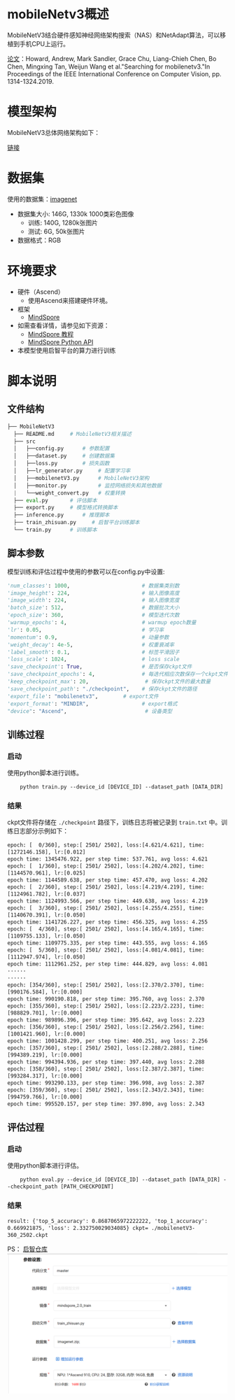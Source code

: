 # mobileNetv3概述

MobileNetV3结合硬件感知神经网络架构搜索（NAS）和NetAdapt算法，可以移植到手机CPU上运行。

[论文](https://arxiv.org/pdf/1905.02244)：Howard, Andrew, Mark Sandler, Grace Chu, Liang-Chieh Chen, Bo Chen, Mingxing Tan, Weijun Wang et al."Searching for mobilenetv3."In Proceedings of the IEEE International Conference on Computer Vision, pp. 1314-1324.2019.

# 模型架构

MobileNetV3总体网络架构如下：

[链接](https://arxiv.org/pdf/1905.02244)

# 数据集

使用的数据集：[imagenet](http://www.image-net.org/)

- 数据集大小: 146G, 1330k 1000类彩色图像
    - 训练: 140G, 1280k张图片
    - 测试: 6G, 50k张图片
- 数据格式：RGB


# 环境要求

- 硬件（Ascend）
    - 使用Ascend来搭建硬件环境。
- 框架
    - [MindSpore](https://www.mindspore.cn/install)
- 如需查看详情，请参见如下资源：
    - [MindSpore 教程](https://www.mindspore.cn/tutorial/training/zh-CN/master/index.html)
    - [MindSpore Python API](https://www.mindspore.cn/doc/api_python/zh-CN/master/index.html)
- 本模型使用启智平台的算力进行训练

# 脚本说明

## 文件结构

```python
├── MobileNetV3
  ├── README.md     # MobileNetV3相关描述
  ├── src
  │   ├──config.py      # 参数配置
  │   ├──dataset.py     # 创建数据集
  │   ├──loss.py        # 损失函数
  │   ├──lr_generator.py     # 配置学习率
  │   ├──mobilenetV3.py      # MobileNetV3架构
  │   ├──monitor.py          # 监控网络损失和其他数据
  |   └──weight_convert.py   # 权重转换
  ├── eval.py       # 评估脚本
  ├── export.py     # 模型格式转换脚本
  ├── inference.py      # 推理脚本
  ├── train_zhisuan.py     # 启智平台训练脚本
  └── train.py      # 训练脚本
```
## 脚本参数

模型训练和评估过程中使用的参数可以在config.py中设置:

```python
'num_classes': 1000,                       # 数据集类别数
'image_height': 224,                       # 输入图像高度
'image_width': 224,                        # 输入图像宽度
'batch_size': 512,                         # 数据批次大小
'epoch_size': 360,                         # 模型迭代次数
'warmup_epochs': 4,                        # warmup epoch数量
'lr': 0.05,                                # 学习率
'momentum': 0.9,                           # 动量参数
'weight_decay': 4e-5,                      # 权重衰减率
'label_smooth': 0.1,                       # 标签平滑因子
'loss_scale': 1024,                        # loss scale
'save_checkpoint': True,                   # 是否保存ckpt文件
'save_checkpoint_epochs': 4,               # 每迭代相应次数保存一个ckpt文件
'keep_checkpoint_max': 20,                  # 保存ckpt文件的最大数量
'save_checkpoint_path': "./checkpoint",    # 保存ckpt文件的路径
'export_file': "mobilenetv3",        # export文件
'export_format': "MINDIR",                 # export格式
"device": "Ascend",                         # 设备类型
```

## 训练过程

### 启动

使用python脚本进行训练。

```shell
    python train.py --device_id [DEVICE_ID] --dataset_path [DATA_DIR]
```

### 结果

ckpt文件将存储在 `./checkpoint` 路径下，训练日志将被记录到 `train.txt` 中。训练日志部分示例如下：

```shell
epoch: [  0/360], step:[ 2501/ 2502], loss:[4.621/4.621], time:[1272146.158], lr:[0.012]
epoch time: 1345476.922, per step time: 537.761, avg loss: 4.621
epoch: [  1/360], step:[ 2501/ 2502], loss:[4.202/4.202], time:[1144570.961], lr:[0.025]
epoch time: 1144589.638, per step time: 457.470, avg loss: 4.202
epoch: [  2/360], step:[ 2501/ 2502], loss:[4.219/4.219], time:[1124961.782], lr:[0.037]
epoch time: 1124993.566, per step time: 449.638, avg loss: 4.219
epoch: [  3/360], step:[ 2501/ 2502], loss:[4.255/4.255], time:[1140670.391], lr:[0.050]
epoch time: 1141726.227, per step time: 456.325, avg loss: 4.255
epoch: [  4/360], step:[ 2501/ 2502], loss:[4.165/4.165], time:[1109755.133], lr:[0.050]
epoch time: 1109775.335, per step time: 443.555, avg loss: 4.165
epoch: [  5/360], step:[ 2501/ 2502], loss:[4.081/4.081], time:[1112947.974], lr:[0.050]
epoch time: 1112961.252, per step time: 444.829, avg loss: 4.081
······
······
epoch: [354/360], step:[ 2501/ 2502], loss:[2.370/2.370], time:[990176.584], lr:[0.000]
epoch time: 990190.818, per step time: 395.760, avg loss: 2.370
epoch: [355/360], step:[ 2501/ 2502], loss:[2.223/2.223], time:[988829.701], lr:[0.000]
epoch time: 989896.396, per step time: 395.642, avg loss: 2.223
epoch: [356/360], step:[ 2501/ 2502], loss:[2.256/2.256], time:[1001421.960], lr:[0.000]
epoch time: 1001428.299, per step time: 400.251, avg loss: 2.256
epoch: [357/360], step:[ 2501/ 2502], loss:[2.288/2.288], time:[994389.219], lr:[0.000]
epoch time: 994394.936, per step time: 397.440, avg loss: 2.288
epoch: [358/360], step:[ 2501/ 2502], loss:[2.387/2.387], time:[993284.317], lr:[0.000]
epoch time: 993290.133, per step time: 396.998, avg loss: 2.387
epoch: [359/360], step:[ 2501/ 2502], loss:[2.343/2.343], time:[994759.766], lr:[0.000]
epoch time: 995520.157, per step time: 397.890, avg loss: 2.343

```

## 评估过程

### 启动

使用python脚本进行评估。

```shell
    python eval.py --device_id [DEVICE_ID] --dataset_path [DATA_DIR] --checkpoint_path [PATH_CHECKPOINT]

```

### 结果

```shell
result: {'top_5_accuracy': 0.8687065972222222, 'top_1_accuracy': 0.669921875, 'loss': 2.332750029034085} ckpt= ./mobilenetV3-360_2502.ckpt
```

PS：
[启智仓库](https://openi.pcl.ac.cn/BaiJin/mobilenetv3/grampus/train-job/ve35b8b9d3984b05b2915483427c9d96)
![启动参数](./训练日志/train_start.png)



